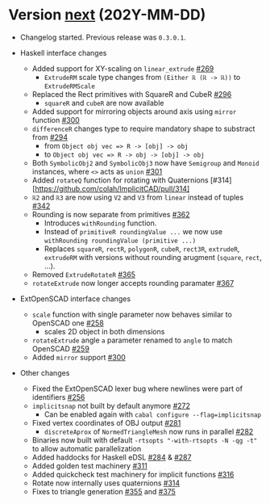
# Version [next](https://github.com/colah/ImplicitCAD/compare/v0.3.0.0...master) (202Y-MM-DD)

* Changelog started. Previous release was `0.3.0.1`.

* Haskell interface changes
  * Added support for XY-scaling on `linear_extrude` [#269](https://github.com/colah/ImplicitCAD/pull/269)
    * `ExtrudeRM` scale type changes from `(Either ℝ (ℝ -> ℝ))` to `ExtrudeRMScale`
  * Replaced the Rect primitives with SquareR and CubeR [#296](https://github.com/colah/ImplicitCAD/pull/296)
    * `squareR` and `cubeR` are now available
  * Added support for mirroring objects around axis using `mirror` function [#300](https://github.com/colah/ImplicitCAD/pull/300)
  * `differenceR` changes type to require mandatory shape to substract from [#294](https://github.com/colah/ImplicitCAD/pull/294)
    * from `Object obj vec => R -> [obj] -> obj`
    * to `Object obj vec => R -> obj -> [obj] -> obj`
  * Both `SymbolicObj2` and `SymbolicObj3` now have `Semigroup` and `Monoid` instances, where `<>` acts as `union` [#301](https://github.com/colah/ImplicitCAD/pull/301)
  * Added `rotateQ` function for rotating with Quaternions [#314][https://github.com/colah/ImplicitCAD/pull/314]
  * `ℝ2` and `ℝ3` are now using `V2` and `V3` from `linear` instead of tuples [#342](https://github.com/colah/ImplicitCAD/pull/342)
  * Rounding is now separate from primitives [#362](https://github.com/colah/ImplicitCAD/pull/362)
    * Introduces `withRounding` function.
    * Instead of `primitiveR roundingValue ...` we now use `withRounding roundingValue (primitive ...)`
    * Replaces `squareR`, `rectR`, `polygonR`, `cubeR`, `rect3R`, `extrudeR`, `extrudeRM` with versions
      without rounding arugment (`square`, `rect`, ...).
  * Removed `ExtrudeRotateR` [#365](https://github.com/colah/ImplicitCAD/pull/365)
  * `rotateExtrude` now longer accepts rounding paramater [#367](https://github.com/colah/ImplicitCAD/pull/367)

* ExtOpenSCAD interface changes
  * `scale` function with single parameter now behaves similar to OpenSCAD one [#258](https://github.com/colah/ImplicitCAD/pull/258)
    * scales 2D object in both dimensions
  * `rotateExtrude` angle `a` parameter renamed to `angle` to match OpenSCAD [#259](https://github.com/colah/ImplicitCAD/pull/259)
  * Added `mirror` support [#300](https://github.com/colah/ImplicitCAD/pull/300)

* Other changes
  * Fixed the ExtOpenSCAD lexer bug where newlines were part of identifiers [#256](https://github.com/colah/ImplicitCAD/pull/256)
  * `implicitsnap` not built by default anymore [#272](https://github.com/colah/ImplicitCAD/pull/272)
    * Can be enabled again with `cabal configure --flag=implicitsnap`
  * Fixed vertex coordinates of OBJ output [#281](https://github.com/colah/ImplicitCAD/pull/281)
    * `discreteAprox` of `NormedTriangleMesh` now runs in parallel [#282](https://github.com/colah/ImplicitCAD/pull/282)
  * Binaries now built with default `-rtsopts "-with-rtsopts -N -qg -t"` to allow automatic parallelization
  * Added haddocks for Haskell eDSL [#284](https://github.com/colah/ImplicitCAD/pull/284) & [#287](https://github.com/colah/ImplicitCAD/pull/287)
  * Added golden test machinery [#311](https://github.com/colah/ImplicitCAD/pull/311)
  * Added quickcheck test machinery for implicit functions [#316](https://github.com/colah/ImplicitCAD/pull/316)
  * Rotate now internally uses quaternions [#314](https://github.com/colah/ImplicitCAD/pull/314)
  * Fixes to triangle generation [#355](https://github.com/colah/ImplicitCAD/pull/355) and [#375](https://github.com/colah/ImplicitCAD/pull/375)
